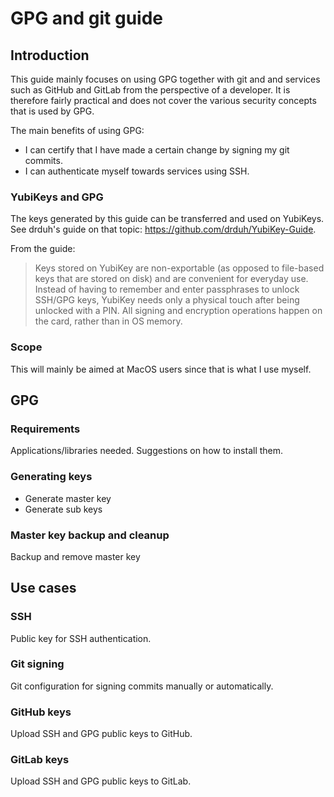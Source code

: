 # GPG and git guide

## Introduction
This guide mainly focuses on using GPG together with git and and services such as GitHub and GitLab from the perspective of a developer. It is therefore fairly practical and does not cover the various security concepts that is used by GPG.

The main benefits of using GPG:
- I can certify that I have made a certain change by signing my git commits.
- I can authenticate myself towards services using SSH.

### YubiKeys and GPG
The keys generated by this guide can be transferred and used on YubiKeys. See drduh's guide on that topic: https://github.com/drduh/YubiKey-Guide.

From the guide:
> Keys stored on YubiKey are non-exportable (as opposed to file-based keys that are stored on disk) and are convenient for everyday use. Instead of having to remember and enter passphrases to unlock SSH/GPG keys, YubiKey needs only a physical touch after being unlocked with a PIN. All signing and encryption operations happen on the card, rather than in OS memory.

### Scope
This will mainly be aimed at MacOS users since that is what I use myself.

## GPG
### Requirements
Applications/libraries needed. Suggestions on how to install them.

### Generating keys
- Generate master key
- Generate sub keys

### Master key backup and cleanup
Backup and remove master key

## Use cases
### SSH
Public key for SSH authentication.

### Git signing
Git configuration for signing commits manually or automatically.

### GitHub keys
Upload SSH and GPG public keys to GitHub.

### GitLab keys
Upload SSH and GPG public keys to GitLab.
